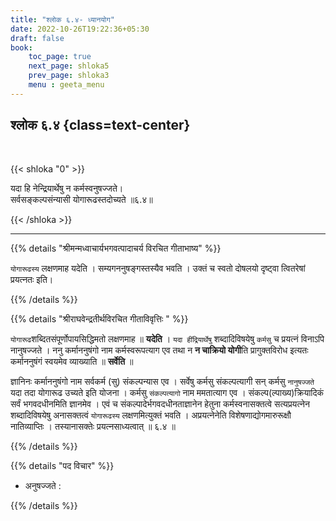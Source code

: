 ```yaml
---
title: "श्लोक ६.४- ध्यानयोग"
date: 2022-10-26T19:22:36+05:30
draft: false
book:
    toc_page: true
    next_page: shloka5
    prev_page: shloka3
    menu : geeta_menu
---
```




## श्लोक ६.४ {class=text-center}

<br/>

{{< shloka  "0"  >}}

यदा हि नेन्द्रियार्थेषु न कर्मस्वनुषज्जते।  
सर्वसङ्कल्पसंन्यासी योगारूढस्तदोच्यते ॥६.४॥

{{< /shloka >}}

---


{{% details "श्रीमन्मध्वाचार्यभगवत्पादाचर्य विरचित  गीताभाष्य" %}}

`योगारूढस्य` लक्षणमाह यदेति । सम्यगननुषङ्गस्तस्यैव भवति । 
उक्तं च स्वतो दोषलयो दृष्ट्वा त्वितरेषां प्रयत्नतः इति।

{{% /details %}}



{{% details "श्रीराघवेन्द्रतीर्थविरचित गीताविवृत्तिः " %}}

`योगारूढ`शब्दितसंपूर्णोपायसिद्धिमतो लक्षणमाह ॥ **यदेति** । 
`यदा हींद्रियार्थेषु` शब्दादिविषयेषु `कर्मसु` च प्रयत्नं 
विनाऽपि नानुषज्जते । ननु कर्माननुषंगो नाम कर्मस्वरूपत्याग 
एव तथा न **न चाक्रियो योगी**ति 
प्रागुक्तविरोध इत्यतः कर्माननुषंगं स्वयमेव व्याख्याति ॥ 
**सर्वेति** ॥   

ज्ञानिनः कर्माननुषंगो नाम सर्वकर्म 
(सु) संकल्पन्यास एव । सर्वेषु कर्मसु संकल्पत्यागी 
सन्‌ कर्मसु `नानुषज्जते` यदा तदा योगारूढ उच्यते इति योजना । 
कर्मसु `संकल्पत्यागो` नाम ममतात्याग एव । 
संकल्प(ल्पाख्य)क्रियादिकं सर्वं भगवदधीनमिति ज्ञानमेव । 
एवं च संकल्पादेर्भगवदधीनताज्ञानेन हेतुना
कर्मस्वनासक्तत्वे सत्यप्रयत्नेन शब्दादिविषयेषु अनासक्तत्वं 
`योगारूढस्य` लक्षणमित्युक्तं भवति । 
अप्रयत्नेनेति विशेषणाद्योगमारुरूक्षौ नातिव्याप्तिः ।
तस्यानासक्तेः प्रयत्नसाध्यत्वात्‌ ॥ ६.४ ॥

{{% /details %}}



{{% details "पद विचार" %}}

-  अनुषज्जते : 

{{% /details %}}
